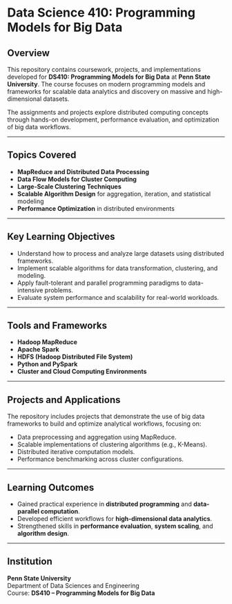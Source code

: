 # Data Science 410: Programming Models for Big Data  

## Overview  
This repository contains coursework, projects, and implementations developed for **DS410: Programming Models for Big Data** at **Penn State University**. The course focuses on modern programming models and frameworks for scalable data analytics and discovery on massive and high-dimensional datasets.  

The assignments and projects explore distributed computing concepts through hands-on development, performance evaluation, and optimization of big data workflows.  

---

## Topics Covered  
- **MapReduce and Distributed Data Processing**  
- **Data Flow Models for Cluster Computing**  
- **Large-Scale Clustering Techniques**  
- **Scalable Algorithm Design** for aggregation, iteration, and statistical modeling  
- **Performance Optimization** in distributed environments  

---

## Key Learning Objectives  
- Understand how to process and analyze large datasets using distributed frameworks.  
- Implement scalable algorithms for data transformation, clustering, and modeling.  
- Apply fault-tolerant and parallel programming paradigms to data-intensive problems.  
- Evaluate system performance and scalability for real-world workloads.  

---

## Tools and Frameworks  
- **Hadoop MapReduce**  
- **Apache Spark**  
- **HDFS (Hadoop Distributed File System)**  
- **Python and PySpark**  
- **Cluster and Cloud Computing Environments**  

---

## Projects and Applications  
The repository includes projects that demonstrate the use of big data frameworks to build and optimize analytical workflows, focusing on:  
- Data preprocessing and aggregation using MapReduce.  
- Scalable implementations of clustering algorithms (e.g., K-Means).  
- Distributed iterative computation models.  
- Performance benchmarking across cluster configurations.  

---

## Learning Outcomes  
- Gained practical experience in **distributed programming** and **data-parallel computation**.  
- Developed efficient workflows for **high-dimensional data analytics**.  
- Strengthened skills in **performance evaluation**, **system scaling**, and **algorithm design**.  

---

## Institution  
**Penn State University**  
Department of Data Sciences and Engineering  
Course: **DS410 – Programming Models for Big Data**  
